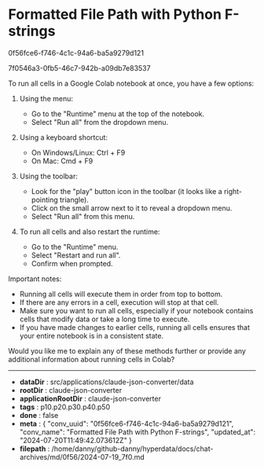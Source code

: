 # Formatted File Path with Python F-strings

0f56fce6-f746-4c1c-94a6-ba5a9279d121

7f0546a3-0fb5-46c7-942b-a09db7e83537

 To run all cells in a Google Colab notebook at once, you have a few options:

1. Using the menu:
   - Go to the "Runtime" menu at the top of the notebook.
   - Select "Run all" from the dropdown menu.

2. Using a keyboard shortcut:
   - On Windows/Linux: Ctrl + F9
   - On Mac: Cmd + F9

3. Using the toolbar:
   - Look for the "play" button icon in the toolbar (it looks like a right-pointing triangle).
   - Click on the small arrow next to it to reveal a dropdown menu.
   - Select "Run all" from this menu.

4. To run all cells and also restart the runtime:
   - Go to the "Runtime" menu.
   - Select "Restart and run all".
   - Confirm when prompted.

Important notes:
- Running all cells will execute them in order from top to bottom.
- If there are any errors in a cell, execution will stop at that cell.
- Make sure you want to run all cells, especially if your notebook contains cells that modify data or take a long time to execute.
- If you have made changes to earlier cells, running all cells ensures that your entire notebook is in a consistent state.

Would you like me to explain any of these methods further or provide any additional information about running cells in Colab?

---

* **dataDir** : src/applications/claude-json-converter/data
* **rootDir** : claude-json-converter
* **applicationRootDir** : claude-json-converter
* **tags** : p10.p20.p30.p40.p50
* **done** : false
* **meta** : {
  "conv_uuid": "0f56fce6-f746-4c1c-94a6-ba5a9279d121",
  "conv_name": "Formatted File Path with Python F-strings",
  "updated_at": "2024-07-20T11:49:42.073612Z"
}
* **filepath** : /home/danny/github-danny/hyperdata/docs/chat-archives/md/0f56/2024-07-19_7f0.md